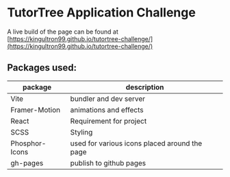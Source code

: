 # TutorTree Application Challenge

A live build of the page can be found at [https://kingultron99.github.io/tutortree-challenge/](https://kingultron99.github.io/tutortree-challenge/)

## Packages used:
|    package     |                     description                    |
|----------------|----------------------------------------------------| 
|      Vite      |               bundler and dev server               |
|  Framer-Motion |               animations and effects               |
|     React      |               Requirement for project              |
|      SCSS      |                      Styling                       |
| Phosphor-Icons |    used for various icons placed around the page   |
|    gh-pages    |               publish to github pages              |
